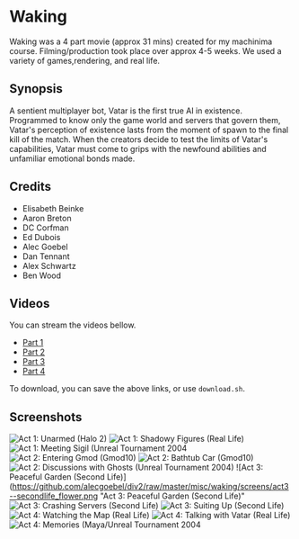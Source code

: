 # Waking

Waking was a 4 part movie (approx 31 mins) created for my machinima
course. Filming/production took place over approx 4-5 weeks. We used a
variety of games,rendering, and real life.


## Synopsis
A sentient multiplayer bot, Vatar is the first true AI in existence.
Programmed to know only the game world and servers that govern them,
Vatar's perception of existence lasts from the moment of spawn to the
final kill of the match. When the creators decide to test the limits
of Vatar's capabilities, Vatar must come to grips with the newfound
abilities and unfamiliar emotional bonds made.


## Credits
 * Elisabeth Beinke
 * Aaron Breton
 * DC Corfman
 * Ed Dubois
 * Alec Goebel
 * Dan Tennant
 * Alex Schwartz
 * Ben Wood


## Videos
You can stream the videos bellow.
 * [Part 1](http://stout.hampshire.edu/~acg10/waking/Waking_Act_1.mov)
 * [Part 2](http://stout.hampshire.edu/~acg10/waking/Waking_Act_2.mov)
 * [Part 3](http://stout.hampshire.edu/~acg10/waking/Waking_Act_3.mov)
 * [Part 4](http://stout.hampshire.edu/~acg10/waking/Waking_Act_4.mov)

To download, you can save the above links, or use `download.sh`.

## Screenshots

![Act 1:  Unarmed (Halo 2)](https://github.com/alecgoebel/div2/raw/master/misc/waking/screens/act1--halo2_unarmed.png "Act 1:  Unarmed (Halo 2)")
![Act 1:  Shadowy Figures (Real Life)](https://github.com/alecgoebel/div2/raw/master/misc/waking/screens/act1--irl_shadowy.png "Act 1:  Shadowy Figures (Real Life)")
![Act 1:  Meeting Sigil (Unreal Tournament 2004](https://github.com/alecgoebel/div2/raw/master/misc/waking/screens/act1--ut_meeting_sigil.png "Act 1:  Meeting Sigil (Unreal Tournament 2004")
![Act 2:  Entering Gmod (Gmod10)](https://github.com/alecgoebel/div2/raw/master/misc/waking/screens/act2--gmod_stargate.png "Act 2:  Entering Gmod (Gmod10)")
![Act 2:  Bathtub Car (Gmod10)](https://github.com/alecgoebel/div2/raw/master/misc/waking/screens/act2--gmod_bathtub_car.png "Act 2:  Bathtub Car (Gmod10)")
![Act 2:  Discussions with Ghosts (Unreal Tournament 2004)](https://github.com/alecgoebel/div2/raw/master/misc/waking/screens/act2--ut_ghosts.png "Act 2:  Discussions with Ghosts (Unreal Tournament 2004)")
![Act 3:  Peaceful Garden (Second Life)](https://github.com/alecgoebel/div2/raw/master/misc/waking/screens/act3--secondlife_flower.png "Act 3:  Peaceful Garden (Second Life)"
![Act 3:  Crashing Servers (Second Life)](https://github.com/alecgoebel/div2/raw/master/misc/waking/screens/act3--secondlife_destruction.png "Act 3:  Crashing Servers (Second Life)")
![Act 3:  Suiting Up (Second Life)](https://github.com/alecgoebel/div2/raw/master/misc/waking/screens/act3--secondlife_suiting_up.png "Act 3:  Suiting Up (Second Life)")
![Act 4:  Watching the Map (Real Life)](https://github.com/alecgoebel/div2/raw/master/misc/waking/screens/act4--irl_map.png "Act 4:  Watching the Map (Real Life)")
![Act 4:  Talking with Vatar (Real Life)](https://github.com/alecgoebel/div2/raw/master/misc/waking/screens/act4--irl_talking_with_bot2.png "Act 4:  Talking with Vatar (Real Life)")
![Act 4:  Memories (Maya/Unreal Tournament 2004](https://github.com/alecgoebel/div2/raw/master/misc/waking/screens/act4--maya_memories.png "Act 4:  Memories (Maya/Unreal Tournament 2004")
